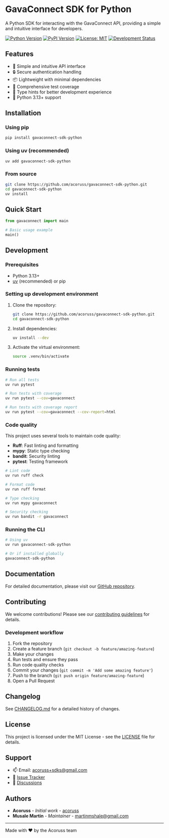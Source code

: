 # GavaConnect SDK for Python

A Python SDK for interacting with the GavaConnect API, providing a simple and intuitive interface for developers.

[![Python Version](https://img.shields.io/badge/python-3.13+-blue.svg)](https://python.org)
[![PyPI Version](https://img.shields.io/pypi/v/gavaconnect-sdk-python)](https://pypi.org/project/gavaconnect-sdk-python/)
[![License: MIT](https://img.shields.io/badge/License-MIT-yellow.svg)](https://opensource.org/licenses/MIT)
[![Development Status](https://img.shields.io/badge/status-alpha-orange.svg)](https://pypi.org/project/gavaconnect-sdk-python/)

## Features

- 🚀 Simple and intuitive API interface
- 🔒 Secure authentication handling
- 📦 Lightweight with minimal dependencies
- 🧪 Comprehensive test coverage
- 📖 Type hints for better development experience
- 🐍 Python 3.13+ support

## Installation

### Using pip

```bash
pip install gavaconnect-sdk-python
```

### Using uv (recommended)

```bash
uv add gavaconnect-sdk-python
```

### From source

```bash
git clone https://github.com/acoruss/gavaconnect-sdk-python.git
cd gavaconnect-sdk-python
uv install
```

## Quick Start

```python
from gavaconnect import main

# Basic usage example
main()
```

## Development

### Prerequisites

- Python 3.13+
- [uv](https://docs.astral.sh/uv/) (recommended) or pip

### Setting up development environment

1. Clone the repository:

   ```bash
   git clone https://github.com/acoruss/gavaconnect-sdk-python.git
   cd gavaconnect-sdk-python
   ```

2. Install dependencies:

   ```bash
   uv install --dev
   ```

3. Activate the virtual environment:
   ```bash
   source .venv/bin/activate
   ```

### Running tests

```bash
# Run all tests
uv run pytest

# Run tests with coverage
uv run pytest --cov=gavaconnect

# Run tests with coverage report
uv run pytest --cov=gavaconnect --cov-report=html
```

### Code quality

This project uses several tools to maintain code quality:

- **Ruff**: Fast linting and formatting
- **mypy**: Static type checking
- **bandit**: Security linting
- **pytest**: Testing framework

```bash
# Lint code
uv run ruff check

# Format code
uv run ruff format

# Type checking
uv run mypy gavaconnect

# Security checking
uv run bandit -r gavaconnect
```

### Running the CLI

```bash
# Using uv
uv run gavaconnect-sdk-python

# Or if installed globally
gavaconnect-sdk-python
```

## Documentation

For detailed documentation, please visit our [GitHub repository](https://github.com/acoruss/gavaconnect-sdk-python#readme).

## Contributing

We welcome contributions! Please see our [contributing guidelines](CONTRIBUTING.md) for details.

### Development workflow

1. Fork the repository
2. Create a feature branch (`git checkout -b feature/amazing-feature`)
3. Make your changes
4. Run tests and ensure they pass
5. Run code quality checks
6. Commit your changes (`git commit -m 'Add some amazing feature'`)
7. Push to the branch (`git push origin feature/amazing-feature`)
8. Open a Pull Request

## Changelog

See [CHANGELOG.md](CHANGELOG.md) for a detailed history of changes.

## License

This project is licensed under the MIT License - see the [LICENSE](LICENSE) file for details.

## Support

- 📫 Email: acoruss+sdks@gmail.com
- 🐛 [Issue Tracker](https://github.com/acoruss/gavaconnect-sdk-python/issues)
- 💬 [Discussions](https://github.com/acoruss/gavaconnect-sdk-python/discussions)

## Authors

- **Acoruss** - _Initial work_ - [acoruss](https://github.com/acoruss)
- **Musale Martin** - _Maintainer_ - martinmshale@gmail.com

---

Made with ❤️ by the Acoruss team
